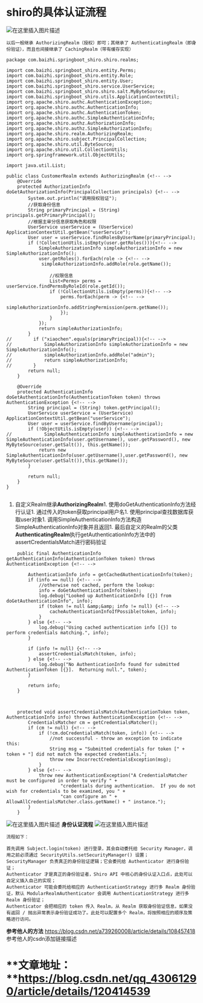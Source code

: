 # shiro的具体认证流程
<img src="https://img-blog.csdnimg.cn/9094b04b349f4e5db013d6f0691d1458.png?x-oss-process=image/watermark,type_ZHJvaWRzYW5zZmFsbGJhY2s,shadow_50,text_Q1NETiBA5Y2X5pa55pyJ6ZuoWWE=,size_15,color_FFFFFF,t_70,g_se,x_16" alt="在这里插入图片描述"/>

```
以后一般继承 AuthorizingRealm（授权）即可；其继承了 AuthenticatingRealm（即身份验证），而且也间接继承了 CachingRealm（带有缓存实现）

```

```
package com.baizhi.springboot_shiro.shiro.realms;

import com.baizhi.springboot_shiro.entity.Perms;
import com.baizhi.springboot_shiro.entity.Role;
import com.baizhi.springboot_shiro.entity.User;
import com.baizhi.springboot_shiro.service.UserService;
import com.baizhi.springboot_shiro.shiro.salt.MyByteSource;
import com.baizhi.springboot_shiro.utils.ApplicationContextUtil;
import org.apache.shiro.authc.AuthenticationException;
import org.apache.shiro.authc.AuthenticationInfo;
import org.apache.shiro.authc.AuthenticationToken;
import org.apache.shiro.authc.SimpleAuthenticationInfo;
import org.apache.shiro.authz.AuthorizationInfo;
import org.apache.shiro.authz.SimpleAuthorizationInfo;
import org.apache.shiro.realm.AuthorizingRealm;
import org.apache.shiro.subject.PrincipalCollection;
import org.apache.shiro.util.ByteSource;
import org.apache.shiro.util.CollectionUtils;
import org.springframework.util.ObjectUtils;

import java.util.List;

public class CustomerRealm extends AuthorizingRealm {<!-- -->
    @Override
    protected AuthorizationInfo doGetAuthorizationInfo(PrincipalCollection principals) {<!-- -->
        System.out.println("调用授权验证");
        //获取身份信息
        String primaryPrincipal = (String) principals.getPrimaryPrincipal();
        //根据主审分信息获取角色和权限
        UserService userService = (UserService) ApplicationContextUtil.getBean("userService");
        User user = userService.findRolesByUserName(primaryPrincipal);
        if (!CollectionUtils.isEmpty(user.getRoles())){<!-- -->
            SimpleAuthorizationInfo simpleAuthorizationInfo = new SimpleAuthorizationInfo();
            user.getRoles().forEach(role -> {<!-- -->
             simpleAuthorizationInfo.addRole(role.getName());

                //权限信息
                List<Perms> perms = userService.findPermsByRoleId(role.getId());
                if (!CollectionUtils.isEmpty(perms)){<!-- -->
                    perms.forEach(perm -> {<!-- -->
                        simpleAuthorizationInfo.addStringPermission(perm.getName());
                    });
                }
            });
            return simpleAuthorizationInfo;
        }
//        if ("xiaochen".equals(primaryPrincipal)){<!-- -->
//            SimpleAuthorizationInfo simpleAuthorizationInfo = new SimpleAuthorizationInfo();
//            simpleAuthorizationInfo.addRole("admin");
//            return simpleAuthorizationInfo;
//        }
        return null;
    }

    @Override
    protected AuthenticationInfo doGetAuthenticationInfo(AuthenticationToken token) throws AuthenticationException {<!-- -->
        String principal = (String) token.getPrincipal();
        UserService userService = (UserService) ApplicationContextUtil.getBean("userService");
        User user = userService.findByUsername(principal);
        if (!ObjectUtils.isEmpty(user)) {<!-- -->
//            SimpleAuthenticationInfo simpleAuthenticationInfo = new SimpleAuthenticationInfo(user.getUsername(), user.getPassword(), new MyByteSource(user.getSalt()), this.getName());
            return new SimpleAuthenticationInfo(user.getUsername(),user.getPassword(), new MyByteSource(user.getSalt()),this.getName());
        }

        return null;
    }
}


```
1. 自定义Realm继承**AuthorizingRealm**1. 使用doGetAuthenticationInfo方法经行认证1. 通过传入的token获取principal用户名1. 使用principal查找数据库获取user对象1. 调用SimpleAuthenticationInfo方法构造SimpleAuthenticationInfo对象并且返回1. 最后自定义的Realm的父类**AuthenticatingRealm**执行getAuthenticationInfo方法中的assertCredentialsMatch进行密码验证
```
    public final AuthenticationInfo getAuthenticationInfo(AuthenticationToken token) throws AuthenticationException {<!-- -->

        AuthenticationInfo info = getCachedAuthenticationInfo(token);
        if (info == null) {<!-- -->
            //otherwise not cached, perform the lookup:
            info = doGetAuthenticationInfo(token);
            log.debug("Looked up AuthenticationInfo [{}] from doGetAuthenticationInfo", info);
            if (token != null &amp;&amp; info != null) {<!-- -->
                cacheAuthenticationInfoIfPossible(token, info);
            }
        } else {<!-- -->
            log.debug("Using cached authentication info [{}] to perform credentials matching.", info);
        }

        if (info != null) {<!-- -->
            assertCredentialsMatch(token, info);
        } else {<!-- -->
            log.debug("No AuthenticationInfo found for submitted AuthenticationToken [{}].  Returning null.", token);
        }

        return info;
    }


```

```

    protected void assertCredentialsMatch(AuthenticationToken token, AuthenticationInfo info) throws AuthenticationException {<!-- -->
        CredentialsMatcher cm = getCredentialsMatcher();
        if (cm != null) {<!-- -->
            if (!cm.doCredentialsMatch(token, info)) {<!-- -->
                //not successful - throw an exception to indicate this:
                String msg = "Submitted credentials for token [" + token + "] did not match the expected credentials.";
                throw new IncorrectCredentialsException(msg);
            }
        } else {<!-- -->
            throw new AuthenticationException("A CredentialsMatcher must be configured in order to verify " +
                    "credentials during authentication.  If you do not wish for credentials to be examined, you " +
                    "can configure an " + AllowAllCredentialsMatcher.class.getName() + " instance.");
        }
    }

```

<img src="https://img-blog.csdnimg.cn/b189ad76a8aa45db9c5e70407a48827a.png?x-oss-process=image/watermark,type_ZHJvaWRzYW5zZmFsbGJhY2s,shadow_50,text_Q1NETiBA5Y2X5pa55pyJ6ZuoWWE=,size_20,color_FFFFFF,t_70,g_se,x_16" alt="在这里插入图片描述"/> **身份认证流程** <img src="https://img-blog.csdnimg.cn/c4d676451fbf4c2494727a921b7d2f0f.png?x-oss-process=image/watermark,type_ZHJvaWRzYW5zZmFsbGJhY2s,shadow_50,text_Q1NETiBA5Y2X5pa55pyJ6ZuoWWE=,size_14,color_FFFFFF,t_70,g_se,x_16" alt="在这里插入图片描述"/>

```
流程如下：

首先调用 Subject.login(token) 进行登录，其会自动委托给 Security Manager，调用之前必须通过 SecurityUtils.setSecurityManager() 设置；
SecurityManager 负责真正的身份验证逻辑；它会委托给 Authenticator 进行身份验证；
Authenticator 才是真正的身份验证者，Shiro API 中核心的身份认证入口点，此处可以自定义插入自己的实现；
Authenticator 可能会委托给相应的 AuthenticationStrategy 进行多 Realm 身份验证，默认 ModularRealmAuthenticator 会调用 AuthenticationStrategy 进行多 Realm 身份验证；
Authenticator 会把相应的 token 传入 Realm，从 Realm 获取身份验证信息，如果没有返回 / 抛出异常表示身份验证成功了。此处可以配置多个 Realm，将按照相应的顺序及策略进行访问。

```

**参考他人的方法** https://blog.csdn.net/a739260008/article/details/108457418 参考他人的csdn添加链接描述</a>
# **文章地址： **https://blog.csdn.net/qq_43061290/article/details/120414539